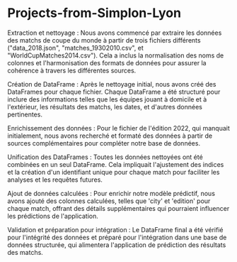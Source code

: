 # Projects-from-Simplon-Lyon

Extraction et nettoyage : Nous avons commencé par extraire les données des matchs de coupe du monde à partir de trois fichiers différents ("data_2018.json", "matches_19302010.csv", et "WorldCupMatches2014.csv"). Cela a inclus la normalisation des noms de colonnes et l'harmonisation des formats de données pour assurer la cohérence à travers les différentes sources.

Création de DataFrame : Après le nettoyage initial, nous avons créé des DataFrames pour chaque fichier. Chaque DataFrame a été structuré pour inclure des informations telles que les équipes jouant à domicile et à l'extérieur, les résultats des matchs, les dates, et d'autres données pertinentes.

Enrichissement des données : Pour le fichier de l'édition 2022, qui manquait initialement, nous avons recherché et formaté des données à partir de sources complémentaires pour compléter notre base de données.

Unification des DataFrames : Toutes les données nettoyées ont été combinées en un seul DataFrame. Cela impliquait l'ajustement des indices et la création d'un identifiant unique pour chaque match pour faciliter les analyses et les requêtes futures.

Ajout de données calculées : Pour enrichir notre modèle prédictif, nous avons ajouté des colonnes calculées, telles que 'city' et 'edition' pour chaque match, offrant des détails supplémentaires qui pourraient influencer les prédictions de l'application.

Validation et préparation pour intégration : Le DataFrame final a été vérifié pour l'intégrité des données et préparé pour l'intégration dans une base de données structurée, qui alimentera l'application de prédiction des résultats des matchs.
